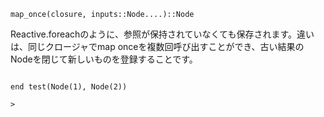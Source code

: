 ```
map_once(closure, inputs::Node....)::Node
```

Reactive.foreachのように、参照が保持されていなくても保存されます。違いは、同じクロージャでmap onceを複数回呼び出すことができ、古い結果のNodeを閉じて新しいものを登録することです。

```function test(s1::Node)     s3 = map*once(x-> (println("1 ", x); x), s1)     s3 = map*once(x-> (println("2 ", x); x), s1)

end test(Node(1), Node(2))

>
```
